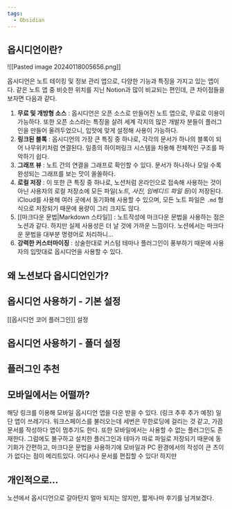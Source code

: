 ```yaml
---
tags:
  - Obsidian
---
```

## 옵시디언이란?

![[Pasted image 20240118005656.png]]

옵시디언은 노트 테이킹 및 정보 관리 앱으로, 다양한 기능과 특징을 가지고 있는 앱이다.
같은 노트 앱 중 비슷한 위치를 지닌 Notion과 많이 비교되는 편인데, 큰 차이점들을 보자면 다음과 같다.

1. **무료 및 개방형 소스** : 옵시디언은 오픈 소스로 만들어진 노트 앱으로, 무료로 이용이 가능하다. 또한 오픈 소스라는 특징을 살려 세계 각지의 많은 개발자 분들이 플러그인을 만들어 올려두었으니, 입맛에 맞게 설정해 사용이 가능하다.
2. **링크된 블록** : 옵시디언의 가장 큰 특징 중 하나로, 각각의 문서가 하나의 블록이 되어 나무위키처럼 연결된다. 일종의 하이퍼링크 시스템을 차용해 전체적인 구조를 파악하기 쉽다.
3. **그래프 뷰** : 노트 간의 연결을 그래프로 확인할 수 있다. 문서가 하나하나 모일 수록 완성되는 그래프를 보는 맛이 쏠쏠하다.
4. **로컬 저장** : 이 또한 큰 특징 중 하나로, 노션처럼 온라인으로 접속해 사용하는 것이 아닌 사용자의 로컬 저장소에 모든 파일(*노트, 사진, 임베디드 파일 등*)이 저장된다. iCloud를 사용해 여러 곳에서 동기화해 사용할 수 있으며, 모든 노트 파일은 `.md` 형식으로 저장되기 때문에 용량이 그리 크지도 않다.
5. [[마크다운 문법|Markdown 스타일]] : 노트작성에 마크다운 문법을 사용하는 점은 노션과 같다. 하지만 실제 사용성은 더 날 것에 가까운 느낌이다. 노션에서는 마크다운 문법을 대부분 명령어로 처리하니...
6. **강력한 커스터마이징** : 상술한대로 커스텀 테마나 플러그인이 풍부하기 때문에 사용자의 입맛대로 옵시디언을 사용할 수 있다.

## 왜 노션보다 옵시디언인가?



## 옵시디언 사용하기 - 기본 설정

[[옵시디언 코어 플러그인]] 설정


## 옵시디언 사용하기 - 폴더 설정


## 플러그인 추천



## 모바일에서는 어떨까?

해당 링크를 이용해 모바일 옵시디언 앱을 다운 받을 수 있다. (링크 추후 추가 예정)
일단 앱이 쓰레기다. 워크스페이스를 불러오는데 세번은 무한로딩에 걸리는 것 같고, 가끔 문서를 작성하다 앱이 멈추기도 한다. 
또한 모바일에서는 사용할 수 없는 플러그인도 존재한다. 
그럼에도 불구하고 설치한 플러그인과 테마가 따로 파일로 저장되기 때문에 동기화가 간편하고, 마크다운 문법을 사용하기에 모바일과 PC 환경에서의 작성이 큰 츠이가 없다는 점이 메리트있다. 어디서나 문서를 편집할 수 있다!
하지만 

## 개인적으로...

노션에서 옵시디언으로 갈아탄지 얼마 되지는 않지만, 짧게나마 후기를 남겨보겠다. 